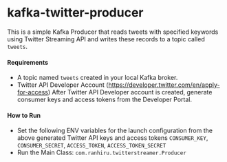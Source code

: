# kafka-twitter-producer

This is a simple Kafka Producer that reads tweets with specified keywords using Twitter Streaming API and writes these
records to a topic called `tweets`.

#### Requirements
* A topic named `tweets` created in your local Kafka broker.
* Twitter API Developer Account (https://developer.twitter.com/en/apply-for-access)
  After Twitter API Developer account is created, generate consumer keys and access tokens from the Developer Portal.

#### How to Run
* Set the following ENV variables for the launch configuration from the above generated Twitter API keys and
access tokens
  `CONSUMER_KEY`, `CONSUMER_SECRET`, `ACCESS_TOKEN`, `ACCESS_TOKEN_SECRET`
* Run the Main Class: `com.ranhiru.twitterstreamer.Producer`